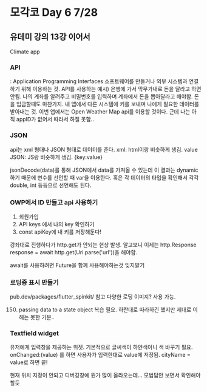 # 모각코 Day 6 7/28

## 유데미 강의 13강 이어서

Climate app

### API

: Application Programming Interfaces
소프트웨어를 만들거나 외부 시스템과 연결하기 위해 이용하는 것.
API를 사용하는 예시) 은행에 가서 막무가내로 돈을 달라고 하면 안됨. 나의 계좌를 알려주고 비밀번호를 입력하며 계좌에서 돈을 뽑아달라고 해야함. 돈을 입금할때도 마찬가지.
내 앱에서 다른 시스템에 키를 보내며 나에게 필요한 데이터를 받아내는 것.
이번 앱에서는 Open Weather Map api를 이용할 것이다.
근데 나는 아직 appID가 없어서 따라서 하질 못함..

### JSON

api는 xml 형태나 JSON 형태로 데이터를 준다.
xml: html이랑 비슷하게 생김. <key>value</key>
JSON: JS랑 비슷하게 생김. {key:value}

jsonDecode(data)를 통해 JSON에서 data를 가져올 수 있는데 이 결과는 dynamic하기 때문에 변수를 선언할 때 var을 이용한다.
혹은 각 데이터의 타입을 확인해서 각각 double, int 등등으로 선언해도 된다.

### OWP에서 ID 만들고 api 사용하기

1. 회원가입
2. API keys 에서 나의 key 확인하기
3. const apiKey에 내 키를 저장해둔다!

강좌대로 진행하다가 http.get가 안되는 현상 발생.
알고보니 이제는
http.Response response = await http.get(Uri.parse('url'))을 해야함.

await를 사용하려면 Future을 함께 사용해야하는것 잊지말기

### 로딩중 표시 만들기

pub.dev/packages/flutter_spinkit/ 참고
다양한 로딩 이미지? 사용 가능.

150. passing data to a state object 복습 필요.
     하란대로 따라하긴 했지만 제대로 이해는 못한 기분..

### Textfield widget

유저에게 입력창을 제공하는 위젯.
기본적으로 글씨색이 하얀색이니 색 바꾸기 필요.
onChanged:(value) 를 하면 사용자가 입력한대로 value에 저장됨.
cityName = value로 하면 끝!

현재 위치 지정이 안되고 디버깅창에 뭔가 많이 올라오는데... 모범답안 보면서 확인해야할듯
